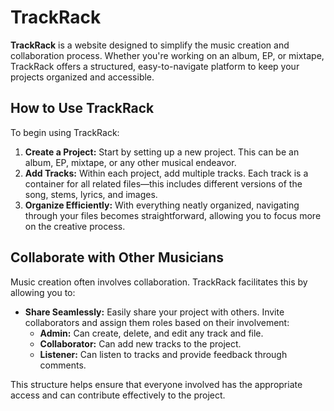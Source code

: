 # TrackRack

**TrackRack** is a website designed to simplify the music creation and collaboration process. Whether you're working on an album, EP, or mixtape, TrackRack offers a structured, easy-to-navigate platform to keep your projects organized and accessible.

## How to Use TrackRack

To begin using TrackRack:
1. **Create a Project:** Start by setting up a new project. This can be an album, EP, mixtape, or any other musical endeavor.
2. **Add Tracks:** Within each project, add multiple tracks. Each track is a container for all related files—this includes different versions of the song, stems, lyrics, and images.
3. **Organize Efficiently:** With everything neatly organized, navigating through your files becomes straightforward, allowing you to focus more on the creative process.

## Collaborate with Other Musicians

Music creation often involves collaboration. TrackRack facilitates this by allowing you to:

- **Share Seamlessly:** Easily share your project with others. Invite collaborators and assign them roles based on their involvement:
  - **Admin:** Can create, delete, and edit any track and file.
  - **Collaborator:** Can add new tracks to the project.
  - **Listener:** Can listen to tracks and provide feedback through comments.

This structure helps ensure that everyone involved has the appropriate access and can contribute effectively to the project.
